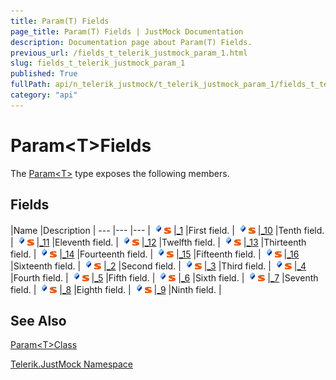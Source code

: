 ```yaml
---
title: Param(T) Fields
page_title: Param(T) Fields | JustMock Documentation
description: Documentation page about Param(T) Fields.
previous_url: /fields_t_telerik_justmock_param_1.html
slug: fields_t_telerik_justmock_param_1
published: True
fullPath: api/n_telerik_justmock/t_telerik_justmock_param_1/fields_t_telerik_justmock_param_1/fields_t_telerik_justmock_param_1
category: "api"
---
```


# Param&lt;T&gt;Fields



The [Param&lt;T&gt;](t_telerik_justmock_param_1) type exposes the following members.

## Fields



 |Name |Description |
--- |--- |--- |
![Public field](/icons/pubfield.gif)![Static member](/icons/static.gif) |[_1](f_telerik_justmock_param_1__1) |First field. |
![Public field](/icons/pubfield.gif)![Static member](/icons/static.gif) |[_10](f_telerik_justmock_param_1__10) |Tenth field. |
![Public field](/icons/pubfield.gif)![Static member](/icons/static.gif) |[_11](f_telerik_justmock_param_1__11) |Eleventh field. |
![Public field](/icons/pubfield.gif)![Static member](/icons/static.gif) |[_12](f_telerik_justmock_param_1__12) |Twelfth field. |
![Public field](/icons/pubfield.gif)![Static member](/icons/static.gif) |[_13](f_telerik_justmock_param_1__13) |Thirteenth field. |
![Public field](/icons/pubfield.gif)![Static member](/icons/static.gif) |[_14](f_telerik_justmock_param_1__14) |Fourteenth field. |
![Public field](/icons/pubfield.gif)![Static member](/icons/static.gif) |[_15](f_telerik_justmock_param_1__15) |Fifteenth field. |
![Public field](/icons/pubfield.gif)![Static member](/icons/static.gif) |[_16](f_telerik_justmock_param_1__16) |Sixteenth field. |
![Public field](/icons/pubfield.gif)![Static member](/icons/static.gif) |[_2](f_telerik_justmock_param_1__2) |Second field. |
![Public field](/icons/pubfield.gif)![Static member](/icons/static.gif) |[_3](f_telerik_justmock_param_1__3) |Third field. |
![Public field](/icons/pubfield.gif)![Static member](/icons/static.gif) |[_4](f_telerik_justmock_param_1__4) |Fourth field. |
![Public field](/icons/pubfield.gif)![Static member](/icons/static.gif) |[_5](f_telerik_justmock_param_1__5) |Fifth field. |
![Public field](/icons/pubfield.gif)![Static member](/icons/static.gif) |[_6](f_telerik_justmock_param_1__6) |Sixth field. |
![Public field](/icons/pubfield.gif)![Static member](/icons/static.gif) |[_7](f_telerik_justmock_param_1__7) |Seventh field. |
![Public field](/icons/pubfield.gif)![Static member](/icons/static.gif) |[_8](f_telerik_justmock_param_1__8) |Eighth field. |
![Public field](/icons/pubfield.gif)![Static member](/icons/static.gif) |[_9](f_telerik_justmock_param_1__9) |Ninth field. |


## See Also



 [Param&lt;T&gt;Class](t_telerik_justmock_param_1) 

 [Telerik.JustMock Namespace](n_telerik_justmock) 



